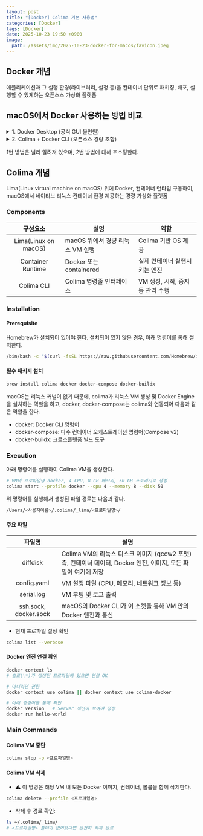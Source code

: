 ```yaml
---
layout: post
title: "[Docker] Colima 기본 사용법"
categories: [Docker]
tags: [Docker]
date: 2025-10-23 19:50 +0900
image:
  path: /assets/img/2025-10-23-docker-for-macos/favicon.jpeg
---
```


## Docker 개념

애플리케이션과 그 실행 환경(라이브러리, 설정 등)을 컨테이너 단위로 패키징, 배포, 실행할 수 있게하는 오픈소스 가상화 플랫폼

## macOS에서 Docker 사용하는 방법 비교

<details>
<summary>1. Docker Desktop (공식 GUI 올인원)</summary>
<div markdown="1">

- 구성
  - macOS용 데스크톱 앱 + 자체 경량 VM(Apple Virtualization/HyperKit)
  - Docker Engine, Buildx, Compose v2, (옵션) Kubernetes 내장
  - GUI로 이미지/컨테이너/리소스 관리
- 장점
  - 설치·초기 설정이 가장 쉽고 빠름 (GUI 친화)
  - 기본으로 Buildx/Compose 동작, 설정 손이 덜 감
  - 파일 공유·포트 포워딩, 인증 등 대부분 자동
  - 개인 사용은 무료(기업 규모 제한 있음 → 개인 PC 사용은 OK)
- 단점
  - 백그라운드 리소스 사용이 비교적 큼(팬/배터리)
  - 자동화·헤드리스(스크립트 중심) 워크플로에는 상대적으로 덜 맞음
  - 서버(Ubuntu)와 구조 차이(툴 체인/경로)가 있어 감각적으로는 살짝 이질감
- 언제 적합?
  - “GUI로 빠르게 시작하고 싶다”, “학습/개인 프로젝트”, “쿠버네티스 미니클러스터까지 한 번에”
  - 회사 라이선스 정책상 사용 가능하고, 손쉬움이 최우선일 때

</div>
</details>

<details>
<summary>2. Colima + Docker CLI (오픈소스 경량 조합)</summary>
<div markdown="1">

- 구성
  - Colima가 Lima 기반 리눅스 VM을 띄우고 그 안에 Docker Engine을 자동 설치
  - 로컬 docker CLI가 Colima VM의 엔진에 연결되어 동작
- 장점
  - 가볍고 단순(필요할 때만 colima start, 끝나면 colima stop)
  - 서버(Ubuntu)와 더 비슷한 구조(헤드리스·스크립트·CI/CD 친화)
  - 100% 오픈소스, 기업/개인 라이선스 제약 거의 없음
  - 멀티 프로필로 다양한 VM 환경 분리 가능(--profile)
- 단점
  - GUI가 없고, 컨텍스트/프로필 개념 등 초반 학습 필요
  - Compose 플러그인 경로 설정 등 약간의 수동 세팅이 생길 수 있음
  - Kubernetes는 별도(Colima의 k8s 옵션 또는 kind/k3d 등)로 구성
- 언제 적합?
  - “개발 → 서버 배포”가 스크립트 기반이고 CI/CD를 적극 활용할 때
  - 기업/팀 표준이 Docker Desktop이 아니거나, 경량·자동화를 선호할 때
  - 서버와 최대한 유사한 환경을 로컬에서 유지하고 싶을 때

</div>
</details>

1번 방법은 널리 알려져 있으며, 2번 방법에 대해 포스팅한다.

## Colima 개념

Lima(Linux virtual machine on macOS) 위에 Docker, 컨테이너 런타임 구동하여, macOS에서 네이티브 리눅스 컨테이너 환경 제공하는 경량 가상화 플랫폼

### Components

|     **구성요소**     | 설명                             | 역할                             |
| :------------------: | -------------------------------- | -------------------------------- |
| Lima(Linux on macOS) | macOS 위에서 경량 리눅스 VM 실행 | Colima 기반 OS 제공              |
|  Container Runtime   | Docker 또는 containered          | 실제 컨테이너 실행시키는 엔진    |
|      Colima CLI      | Colima 명령줄 인터페이스         | VM 생성, 시작, 중지 등 관리 수행 |

### Installation

#### Prerequisite

Homebrew가 설치되어 있어야 한다. 설치되어 있지 않은 경우, 아래 명령어를 통해 설치한다.

```bash
/bin/bash -c "$(curl -fsSL https://raw.githubusercontent.com/Homebrew/install/HEAD/install.sh)"
```

#### 필수 패키지 설치

```bash
brew install colima docker docker-compose docker-buildx
```

macOS는 리눅스 커널이 없기 때문에, colima가 리눅스 VM 생성 및 Docker Engine을 설치하는 역할을 하고, docker, docker-compose는 colima와 연동되어 다음과 같은 역할을 한다.

- docker: Docker CLI 명령어
- docker-compose: 다수 컨테이너 오케스트레이션 명령어(Compose v2)
- docker-buildx: 크로스플랫폼 빌드 도구

### Execution

아래 명령어를 실행하여 Colima VM을 생성한다.

```bash
# VM의 프로파일명 docker, 4 CPU, 8 GB 메모리, 50 GB 스토리지로 생성
colima start --profile docker --cpu 4 --memory 8 --disk 50
```

위 명령어를 실행해서 생성된 파일 경로는 다음과 같다.

```bash
/Users/<사용자이름>/.colima/_lima/<프로파일명>/
```

#### 주요 파일

|      **파일명**       | 설명                                                                                                            |
| :-------------------: | --------------------------------------------------------------------------------------------------------------- |
|       diffdisk        | Colima VM의 리눅스 디스크 이미지 (qcow2 포맷) 즉, 컨테이너 데이터, Docker 엔진, 이미지, 모든 파일이 여기에 저장 |
|      config.yaml      | VM 설정 파일 (CPU, 메모리, 네트워크 정보 등)                                                                    |
|      serial.log       | VM 부팅 및 로그 출력                                                                                            |
| ssh.sock, docker.sock | macOS의 Docker CLI가 이 소켓을 통해 VM 안의 Docker 엔진과 통신                                                  |

- 현재 프로파일 설정 확인

```bash
colima list --verbose
```

#### Docker 엔진 연결 확인

```bash
docker context ls
# 별표(\*)가 생성된 프로파일에 있으면 연결 OK

# 아니라면 전환
docker context use colima || docker context use colima-docker

# 아래 명령어를 통해 확인
docker version   # Server 섹션이 보여야 정상
docker run hello-world
```

### Main Commands

#### Colima VM 중단

```bash
colima stop -p <프로파일명>
```

#### Colima VM 삭제

- ⚠️ 이 명령은 해당 VM 내 모든 Docker 이미지, 컨테이너, 볼륨을 함께 삭제한다.

```bash
colima delete --profile <프로파일명>
```

- 삭제 후 경로 확인:

```bash
ls ~/.colima/_lima/
# <프로파일명> 폴더가 없어졌다면 완전히 삭제 완료
```
